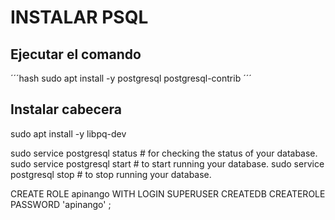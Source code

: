 # INSTALAR PSQL
## Ejecutar el comando

´´´hash
sudo apt install -y postgresql postgresql-contrib
´´´

## Instalar cabecera

sudo apt install -y libpq-dev


sudo service postgresql status # for checking the status of your database.
sudo service postgresql start # to start running your database.
sudo service postgresql stop # to stop running your database.



CREATE ROLE apinango WITH LOGIN SUPERUSER CREATEDB CREATEROLE PASSWORD 'apinango' ;




